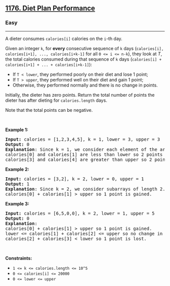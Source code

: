 <h2><a href="https://leetcode.com/problems/diet-plan-performance">1176. Diet Plan Performance</a></h2><h3>Easy</h3><hr><p>A dieter consumes&nbsp;<code>calories[i]</code>&nbsp;calories on the <code>i</code>-th day.&nbsp;</p>

<p>Given an integer <code>k</code>, for <strong>every</strong> consecutive sequence of <code>k</code> days (<code>calories[i], calories[i+1], ..., calories[i+k-1]</code>&nbsp;for all <code>0 &lt;= i &lt;= n-k</code>), they look at <em>T</em>, the total calories consumed during that sequence of <code>k</code> days (<code>calories[i] + calories[i+1] + ... + calories[i+k-1]</code>):</p>

<ul>
	<li>If <code>T &lt; lower</code>, they performed poorly on their diet and lose 1 point;&nbsp;</li>
	<li>If <code>T &gt; upper</code>, they performed well on their diet and gain 1 point;</li>
	<li>Otherwise, they performed normally and there is no change in points.</li>
</ul>

<p>Initially, the dieter has zero points. Return the total number of points the dieter has after dieting for <code>calories.length</code>&nbsp;days.</p>

<p>Note that the total points can be negative.</p>

<p>&nbsp;</p>
<p><strong class="example">Example 1:</strong></p>

<pre>
<strong>Input:</strong> calories = [1,2,3,4,5], k = 1, lower = 3, upper = 3
<strong>Output:</strong> 0
<strong>Explanation</strong>: Since k = 1, we consider each element of the array separately and compare it to lower and upper.
calories[0] and calories[1] are less than lower so 2 points are lost.
calories[3] and calories[4] are greater than upper so 2 points are gained.
</pre>

<p><strong class="example">Example 2:</strong></p>

<pre>
<strong>Input:</strong> calories = [3,2], k = 2, lower = 0, upper = 1
<strong>Output:</strong> 1
<strong>Explanation</strong>: Since k = 2, we consider subarrays of length 2.
calories[0] + calories[1] &gt; upper so 1 point is gained.
</pre>

<p><strong class="example">Example 3:</strong></p>

<pre>
<strong>Input:</strong> calories = [6,5,0,0], k = 2, lower = 1, upper = 5
<strong>Output:</strong> 0
<strong>Explanation</strong>:
calories[0] + calories[1] &gt; upper so 1 point is gained.
lower &lt;= calories[1] + calories[2] &lt;= upper so no change in points.
calories[2] + calories[3] &lt; lower so 1 point is lost.
</pre>

<p>&nbsp;</p>
<p><strong>Constraints:</strong></p>

<ul>
	<li><code>1 &lt;= k &lt;= calories.length &lt;= 10^5</code></li>
	<li><code>0 &lt;= calories[i] &lt;= 20000</code></li>
	<li><code>0 &lt;= lower &lt;= upper</code></li>
</ul>
